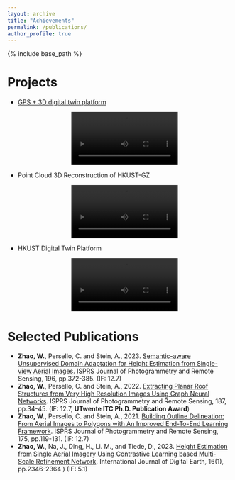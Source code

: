 ```yaml
---
layout: archive
title: "Achievements"
permalink: /publications/
author_profile: true
---
```

{% include base_path %}

Projects
======
* [GPS + 3D digital twin platform](https://gd.chinadaily.com.cn/a/202410/16/WS670f1f50a310b59111d9e27a.html)

  <div style="text-align: center;">
    <video width="50%" controls>
      <source src="../images/gps+.mp4" type="video/mp4">
      Your browser does not support the video tag.
    </video>
  </div>

* Point Cloud 3D Reconstruction of HKUST-GZ

  <div style="text-align: center;">
    <video width="50%" controls>
      <source src="../images/3drebuild.mp4" type="video/mp4">
      Your browser does not support the video tag.
    </video>
  </div>

* HKUST Digital Twin Platform

  <div style="text-align: center;">
    <video width="50%" controls>
      <source src="../images/hkustdt.mp4" type="video/mp4">
      Your browser does not support the video tag.
    </video>
  </div>

Selected Publications 
======

<!-- 2024
----- -->

* **Zhao, W.**, Persello, C. and Stein, A., 2023. [Semantic-aware Unsupervised Domain Adaptation for Height Estimation from Single-view Aerial Images](https://www.sciencedirect.com/science/article/pii/S0924271623000096). ISPRS Journal of Photogrammetry and Remote Sensing, 196, pp.372-385. (IF: 12.7)
* **Zhao, W.**, Persello, C. and Stein, A., 2022. [Extracting Planar Roof Structures from Very High Resolution Images Using Graph Neural Networks](https://www.sciencedirect.com/science/article/pii/S092427162200065X). ISPRS Journal of Photogrammetry and Remote Sensing, 187, pp.34-45. (IF: 12.7, **UTwente ITC Ph.D. Publication Award**)
* **Zhao, W.**, Persello, C. and Stein, A., 2021. [Building Outline Delineation: From Aerial Images to Polygons with An Improved End-To-End Learning Framework](https://www.sciencedirect.com/science/article/pii/S0924271621000551). ISPRS Journal of Photogrammetry and Remote Sensing, 175, pp.119-131. (IF: 12.7)
* **Zhao, W.**, Na, J., Ding, H., Li. M., and Tiede, D., 2023. [Height Estimation from Single Aerial Imagery Using Contrastive Learning based Multi-Scale Refinement Network](https://www.tandfonline.com/doi/full/10.1080/17538947.2023.2225881). International Journal of Digital Earth, 16(1), pp.2346-2364 ) (IF: 5.1)